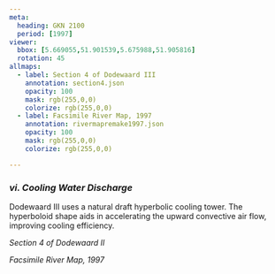 ```yaml
---
meta:
  heading: GKN 2100
  period: [1997]
viewer:
  bbox: [5.669055,51.901539,5.675988,51.905816]
  rotation: 45
allmaps:
  - label: Section 4 of Dodewaard III
    annotation: section4.json
    opacity: 100
    mask: rgb(255,0,0)
    colorize: rgb(255,0,0)
  - label: Facsimile River Map, 1997
    annotation: rivermapremake1997.json
    opacity: 100
    mask: rgb(255,0,0)
    colorize: rgb(255,0,0)

---
```


### _vi.    Cooling Water Discharge_

Dodewaard III uses a natural draft hyperbolic cooling tower. The hyperboloid shape aids in accelerating the upward convective air flow, improving cooling efficiency. 


_Section 4 of Dodewaard II_

_Facsimile River Map, 1997_
